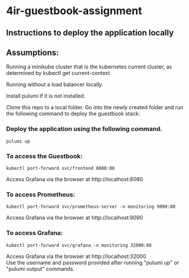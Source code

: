 # 4ir-guestbook-assignment

## Instructions to deploy the application locally

## Assumptions:
Running a minikube cluster that is the kubernetes current cluster, as determined by kubectl get current-context.

Running without a load balancer locally.

Install pulumi if it is not installed.

Clone this repo to a local folder. 
Go into the newly created folder and run the following command to deploy the guestbook stack:
### Deploy the application using the following command.
    pulumi up

### To access the Guestbook:
    kubectl port-forward svc/frontend 8080:80
    
Access Grafana via the browser at http://localhost:8080

### To access Prometheus:
    kubectl port-forward svc/prometheus-server -n monitoring 9090:80

Access Grafana via the browser at http://localhost:9090    

### To access Grafana:
    kubectl port-forward svc/grafana -n monitoring 32000:80
Access Grafana via the browser at http://localhost:32000  
Use the username and password provided after running "pulumi up" or "pulumi output" commands.

